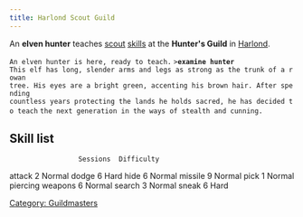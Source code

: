 ```yaml
---
title: Harlond Scout Guild
---
```


An **elven hunter** teaches [scout](thief "wikilink")
[skills](skill "wikilink") at the **Hunter's Guild** in
[Harlond](Harlond "wikilink").

`An elven hunter is here, ready to teach.`
`>`**`examine hunter`**
`This elf has long, slender arms and legs as strong as the trunk of a rowan`
`tree. His eyes are a bright green, accenting his brown hair. After spending`
`countless years protecting the lands he holds sacred, he has decided to teach`
`the next generation in the ways of stealth and cunning.`

## Skill list

`                 Sessions  Difficulty`

attack 2 Normal dodge 6 Hard hide 6 Normal missile 9 Normal pick 1
Normal piercing weapons 6 Normal search 3 Normal sneak 6 Hard

[Category: Guildmasters](Category:_Guildmasters "wikilink")